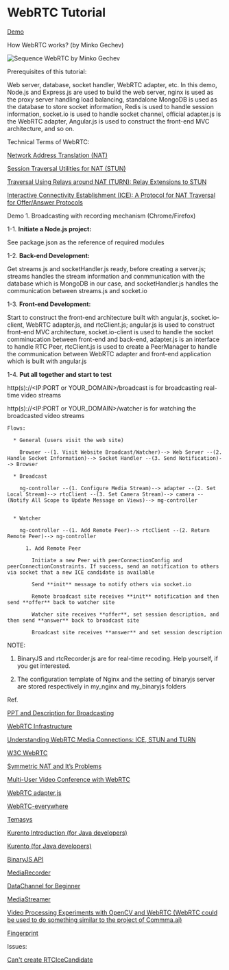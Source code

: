 # WebRTC Tutorial

[Demo](https://youtu.be/PkFrmtpGK8w)

How WebRTC works? (by Minko Gechev)

![Sequence WebRTC by Minko Gechev](http://blog.mgechev.com/images/yeoman-angular-webrtc/sequence-webrtc.png)

Prerequisites of this tutorial:
  
  Web server, database, socket handler, WebRTC adapter, etc. In this demo, Node.js and Express.js are used to build the web server, nginx is used as the proxy server handling load balancing, standalone MongoDB is used as the database to store socket information, Redis is used to handle session information, socket.io is used to handle socket channel, official adapter.js is the WebRTC adapter, Angular.js is used to construct the front-end MVC architecture, and so on.

Technical Terms of WebRTC:

  [Network Address Translation (NAT)](https://en.wikipedia.org/wiki/Network_address_translation)

  [Session Traversal Utilities for NAT (STUN)](https://tools.ietf.org/html/rfc5389)

  [Traversal Using Relays around NAT (TURN): Relay Extensions to STUN](https://tools.ietf.org/html/rfc5766)

  [Interactive Connectivity Establishment (ICE): A Protocol for NAT Traversal for Offer/Answer Protocols](https://tools.ietf.org/html/rfc5245)


Demo 1. Broadcasting with recording mechanism (Chrome/Firefox)

  1-1. **Initiate a Node.js project:**

  See package.json as the reference of required modules

  1-2. **Back-end Development:** 

  Get streams.js and socketHandler.js ready, before creating a server.js; streams handles the stream information and conmmunication with the database which is MongoDB in our case, and socketHandler.js handles the communication  between streams.js and socket.io

  1-3. **Front-end Development:**

  Start to construct the front-end architecture built with angular.js, socket.io-client, WebRTC adapter.js, and rtcClient.js; angular.js is used to construct front-end MVC architecture, socket.io-client is used to handle the socket comminucation between front-end and back-end, adapter.js is an interface to handle RTC Peer, rtcClient.js is used to create a PeerManager to handle the communication between WebRTC adapter and front-end application which is built with angular.js

  1-4. **Put all together and start to test**

  http(s)://\<IP:PORT or YOUR_DOMAIN\>/broadcast is for broadcasting real-time video streams

  http(s)://\<IP:PORT or YOUR_DOMAIN\>/watcher is for watching the broadcasted video streams

    Flows:
    
      * General (users visit the web site)

        Browser --(1. Visit Website Broadcast/Watcher)--> Web Server --(2. Handle Socket Information)--> Socket Handler --(3. Send Notification)--> Browser

      * Broadcast

        ng-controller --(1. Configure Media Stream)--> adapter --(2. Set Local Stream)--> rtcClient --(3. Set Camera Stream)--> camera --(Notify All Scope to Update Message on Views)--> mg-controller


      * Watcher

        ng-controller --(1. Add Remote Peer)--> rtcClient --(2. Return Remote Peer)--> ng-controller

          1. Add Remote Peer

            Initiate a new Peer with peerConnectionConfig and peerConnectionConstraints. If success, send an notification to others via socket that a new ICE candidate is available

            Send **init** message to notify others via socket.io

            Remote broadcast site receives **init** notification and then send **offer** back to watcher site

            Watcher site receives **offer**, set session description, and then send **answer** back to broadcast site

            Broadcast site receives **answer** and set session description


NOTE:

  1. BinaryJS and rtcRecorder.js are for real-time recoding. Help yourself, if you get interested.

  2. The configuration template of Nginx and the setting of binaryjs server are stored respectively in my_nginx and my_binaryjs folders

Ref.

[PPT and Description for Broadcasting](https://drive.google.com/open?id=0BzeAAvM5Ha9sclY5SzJjTGMwQkk)

[WebRTC Infrastructure](http://www.html5rocks.com/en/tutorials/webrtc/infrastructure/)

[Understanding WebRTC Media Connections: ICE, STUN and TURN](http://www.avaya.com/blogs/archives/2014/08/understanding-webrtc-media-connections-ice-stun-and-turn.html)

[W3C WebRTC](https://w3c.github.io/webrtc-pc/)

[Symmetric NAT and It’s Problems](http://www.think-like-a-computer.com/2011/09/19/symmetric-nat/)

[Multi-User Video Conference with WebRTC](http://blog.mgechev.com/2014/12/26/multi-user-video-conference-webrtc-angularjs-yeoman/)

[WebRTC adapter.js](https://github.com/sarandogou/webrtc/blob/master/samples/web/js/adapter.js)

[WebRTC-everywhere](https://github.com/sarandogou/webrtc-everywhere)

[Temasys](https://temasys.atlassian.net/wiki/display/TWPP/How+to+integrate+the+Temasys+WebRTC+Plugin+into+your+website)

[Kurento Introduction (for Java developers)](https://webrtchacks.com/kurento/)

[Kurento (for Java developers)](https://www.kurento.org/)

[BinaryJS API](https://github.com/binaryjs/binaryjs/blob/master/doc/api.md)

[MediaRecorder](https://developer.mozilla.org/en-US/docs/Web/API/MediaRecorder)

[DataChannel for Beginner](https://www.webrtc-experiment.com/docs/rtc-datachannel-for-beginners.html)

[MediaStreamer](https://github.com/muaz-khan/WebRTC-Experiment/blob/master/Pre-recorded-Media-Streaming/MediaStreamer.js)

[Video Processing Experiments with OpenCV and WebRTC (WebRTC could be used to do something similar to the project of Commma.ai)](https://github.com/concord-consortium/video-processing-experiments)

[Fingerprint](https://github.com/Valve/fingerprintjs)

Issues:

[Can't create RTCIceCandidate](https://github.com/sarandogou/webrtc-everywhere/issues/43)

